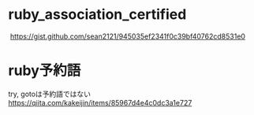 # ruby_association_certified

 https://gist.github.com/sean2121/945035ef2341f0c39bf40762cd8531e0

# ruby予約語
try, gotoは予約語ではない
https://qiita.com/kakeijin/items/85967d4e4c0dc3a1e727
